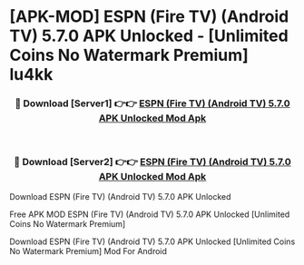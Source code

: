 # [APK-MOD] ESPN (Fire TV) (Android TV) 5.7.0 APK Unlocked - [Unlimited Coins No Watermark Premium] lu4kk



<div align="center">
<h3>🔴 Download [Server1] 👉👉 <a href="https://momento.my/?title=ESPN_(Fire_TV)_(Android_TV)_5.7.0_APK_Unlocked">ESPN (Fire TV) (Android TV) 5.7.0 APK Unlocked Mod Apk</a></h3><br>

<h3>🔴 Download [Server2] 👉👉 <a href="https://momento.my/?title=ESPN_(Fire_TV)_(Android_TV)_5.7.0_APK_Unlocked">ESPN (Fire TV) (Android TV) 5.7.0 APK Unlocked Mod Apk</a></h3>
</div>



Download ESPN (Fire TV) (Android TV) 5.7.0 APK Unlocked 

Free APK MOD ESPN (Fire TV) (Android TV) 5.7.0 APK Unlocked [Unlimited Coins No Watermark Premium]

Download ESPN (Fire TV) (Android TV) 5.7.0 APK Unlocked [Unlimited Coins No Watermark Premium] Mod For Android
